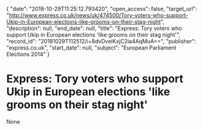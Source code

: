 {
  "date": "2018-10-29T11:25:12.793420", 
  "open_access": false, 
  "target_url": "http://www.express.co.uk/news/uk/474500/Tory-voters-who-support-Ukip-in-European-elections-like-grooms-on-their-stag-night", 
  "description": null, 
  "end_date": null, 
  "title": "Express: Tory voters who support Ukip in European elections 'like grooms on their stag night'", 
  "record_id": "20181029T112512/i+8dvDveiKxjC2ia4AqMuA==", 
  "publisher": "express.co.uk", 
  "start_date": null, 
  "subject": "European Parliament Elections 2014"
}

# Express: Tory voters who support Ukip in European elections 'like grooms on their stag night'

None
